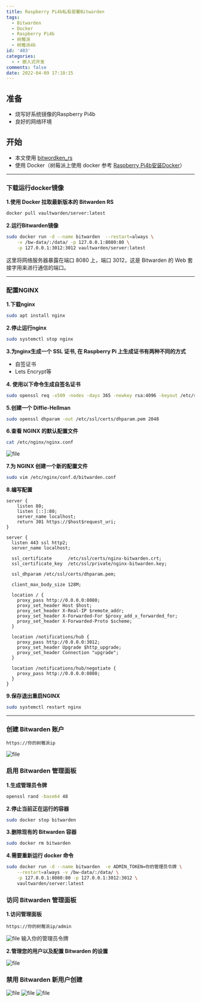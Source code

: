 ```yaml
---
title: Raspberry Pi4b私有部署Bitwarden
tags:
  - Bitwarden
  - Docker
  - Raspberry Pi4b
  - 树莓派
  - 树莓派4b
id: '403'
categories:
  - - 嵌入式开发
comments: false
date: 2022-04-09 17:10:15
---
```


## 准备

*   烧写好系统镜像的Raspberry Pi4b
*   良好的网络环境

## 开始

*   本文使用 [bitwordken\_rs](https://github.com/dani-garcia/vaultwarden "bitwordken_rs")
*   使用 Docker（树莓派上使用 docker 参考 [Raspberry Pi4b安装Docker](https://www.taoidle.com/raspberry-pi4b%e5%ae%89%e8%a3%85docker.html "Raspberry Pi4b安装Docker")）

* * *

### 下载运行docker镜像

**1.使用 Docker 拉取最新版本的 Bitwarden RS**

```bash
docker pull vaultwarden/server:latest
```

**2.运行Bitwarden镜像**

```bash
sudo docker run -d --name bitwarden  --restart=always \
    -v /bw-data/:/data/ -p 127.0.0.1:8080:80 \
    -p 127.0.0.1:3012:3012 vaultwarden/server:latest
```

这里将网络服务器暴露在端口 8080 上，端口 3012，这是 Bitwarden 的 Web 套接字用来进行通信的端口。

* * *

### 配置NGINX

**1.下载nginx**

```bash
sudo apt install nginx
```

**2.停止运行nginx**

```bash
sudo systemctl stop nginx
```

**3.为nginx生成一个 SSL 证书, 在 Raspberry Pi 上生成证书有两种不同的方式**

*   自签证书
*   Lets Encrypt等

**4\. 使用以下命令生成自签名证书**

```bash
sudo openssl req -x509 -nodes -days 365 -newkey rsa:4096 -keyout /etc/ssl/private/nginx-bitwarden.key -out /etc/ssl/certs/nginx-bitwarden.crt
```

**5.创建一个 Diffie-Hellman**

```bash
sudo openssl dhparam -out /etc/ssl/certs/dhparam.pem 2048
```

**6.查看 NGINX 的默认配置文件**

```bash
cat /etc/nginx/nginx.conf
```

![file](/assets/images/1649492956-image-1649492954071.png)

**7.为 NGINX 创建一个新的配置文件**

```bash
sudo vim /etc/nginx/conf.d/bitwarden.conf
```

**8.编写配置**

```
server {
    listen 80;
    listen [::]:80;
    server_name localhost;
    return 301 https://$host$request_uri;
}

server {
  listen 443 ssl http2;
  server_name localhost;

  ssl_certificate      /etc/ssl/certs/nginx-bitwarden.crt;
  ssl_certificate_key  /etc/ssl/private/nginx-bitwarden.key;

  ssl_dhparam /etc/ssl/certs/dhparam.pem;

  client_max_body_size 128M;

  location / {
    proxy_pass http://0.0.0.0:8080;
    proxy_set_header Host $host;
    proxy_set_header X-Real-IP $remote_addr;
    proxy_set_header X-Forwarded-For $proxy_add_x_forwarded_for;
    proxy_set_header X-Forwarded-Proto $scheme;
  }

  location /notifications/hub {
    proxy_pass http://0.0.0.0:3012;
    proxy_set_header Upgrade $http_upgrade;
    proxy_set_header Connection "upgrade";
  }

  location /notifications/hub/negotiate {
    proxy_pass http://0.0.0.0:8080;
  }
}
```

**9.保存退出重启NGINX**

```bash
sudo systemctl restart nginx
```

* * *

### 创建 Bitwarden 账户

```
https://你的树莓派ip
```

![file](/assets/images/1649494073-image-1649494070786.png)

### 启用 Bitwarden 管理面板

**1.生成管理员令牌**

```bash
openssl rand -base64 48
```

**2.停止当前正在运行的容器**

```bash
sudo docker stop bitwarden
```

**3.删除现有的 Bitwarden 容器**

```bash
sudo docker rm bitwarden
```

**4.需要重新运行 docker 命令**

```bash
sudo docker run -d --name bitwarden  -e ADMIN_TOKEN=你的管理员令牌 \
    --restart=always -v /bw-data/:/data/ \
    -p 127.0.0.1:8080:80 -p 127.0.0.1:3012:3012 \
    vaultwarden/server:latest
```

### 访问 Bitwarden 管理面板

**1.访问管理面板**

```
https://你的树莓派ip/admin
```

![file](/assets/images/1649495073-image-1649495070774.png) 输入你的管理员令牌

**2.管理您的用户以及配置 Bitwarden 的设置**

![file](/assets/images/1649495182-image-1649495179498.png)

### 禁用 Bitwarden 新用户创建

![file](/assets/images/1649495329-image-1649495327106.png) ![file](/assets/images/1649495363-image-1649495361101.png) ![file](/assets/images/1649495397-image-1649495394882.png)